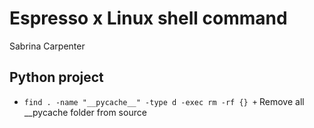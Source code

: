 # Espresso x Linux shell command

Sabrina Carpenter

## Python project

- `find . -name "__pycache__" -type d -exec rm -rf {} +`
    Remove all __pycache folder from source
